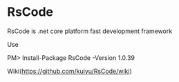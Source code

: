 # RsCode
RsCode is .net core platform fast development framework

Use

PM> Install-Package RsCode -Version 1.0.39

Wiki(https://github.com/kuiyu/RsCode/wiki)
